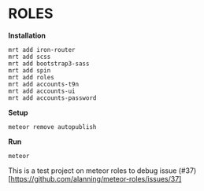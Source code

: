 ROLES
=========
**Installation**
~~~
mrt add iron-router
mrt add scss
mrt add bootstrap3-sass
mrt add spin
mrt add roles
mrt add accounts-t9n
mrt add accounts-ui
mrt add accounts-password
~~~

**Setup**
~~~
meteor remove autopublish
~~~

**Run**
~~~
meteor
~~~

This is a test project on meteor roles to debug issue (#37)[https://github.com/alanning/meteor-roles/issues/37]